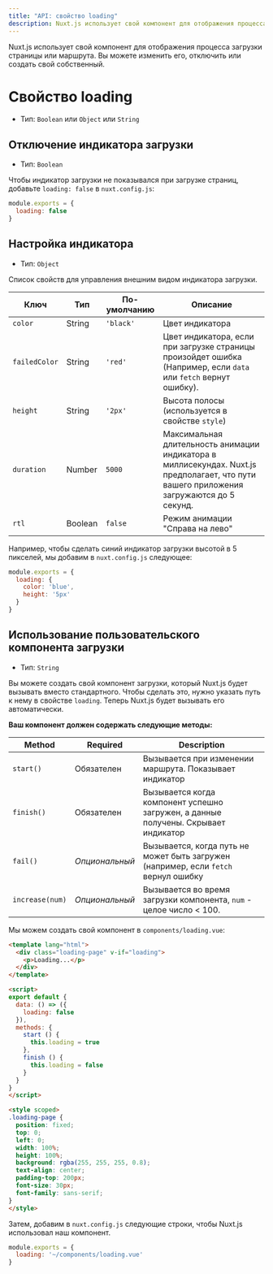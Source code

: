 ```yaml
---
title: "API: свойство loading"
description: Nuxt.js использует свой компонент для отображения процесса загрузки страницы или маршрута. Вы можете изменить его, отключить или создать свой собственный компонент загрузки.
---
```


Nuxt.js использует свой компонент для отображения процесса загрузки страницы или маршрута. Вы можете изменить его, отключить или создать свой собственный.

# Свойство loading

- Тип: `Boolean` или `Object` или `String`

## Отключение индикатора загрузки

- Тип: `Boolean`

Чтобы индикатор загрузки не показывался при загрузке страниц, добавьте `loading: false` в `nuxt.config.js`:
```js
module.exports = {
  loading: false
}
```

## Настройка индикатора

- Тип: `Object`

Список свойств для управления внешним видом индикатора загрузки.

| Ключ | Тип | По-умолчанию | Описание |
|-----|------|---------|-------------|
| `color` | String | `'black'` | Цвет индикатора |
| `failedColor` | String | `'red'` | Цвет индикатора, если при загрузке страницы произойдет ошибка (Например, если `data` или `fetch` вернут ошибку). |
| `height` | String | `'2px'` | Высота полосы (используется в свойстве `style`) |
| `duration` | Number | `5000` | Максимальная длительность анимации индикатора в миллисекундах. Nuxt.js предполагает, что пути вашего приложения загружаются до 5 секунд. |
| `rtl` | Boolean | `false` | Режим анимации "Справа на лево" |

Например, чтобы сделать синий индикатор загрузки высотой в 5 пикселей, мы добавим в `nuxt.config.js` следующее:

```js
module.exports = {
  loading: {
    color: 'blue',
    height: '5px'
  }
}
```

## Использование пользовательского компонента загрузки

- Тип: `String`


Вы можете создать свой компонент загрузки, который Nuxt.js будет вызывать вместо стандартного. Чтобы сделать это, нужно указать путь к нему в свойстве `loading`. Теперь Nuxt.js будет вызывать его автоматически.

**Ваш компонент должен содержать следующие методы:**

| Method | Required | Description |
|--------|----------|-------------|
| `start()` | Обязателен | Вызывается при изменении маршрута. Показывает индикатор |
| `finish()` | Обязателен | Вызывается когда компонент успешно загружен, а данные получены. Скрывает индикатор |
| `fail()` | *Опциональный* | Вызывается, когда путь не может быть загружен (например, если `fetch` вернул ошибку |
| `increase(num)` | *Опциональный* |Вызывается во время загрузки компонента, `num` - целое число < 100. |

Мы можем создать свой компонент в `components/loading.vue`:
```html
<template lang="html">
  <div class="loading-page" v-if="loading">
    <p>Loading...</p>
  </div>
</template>

<script>
export default {
  data: () => ({
    loading: false
  }),
  methods: {
    start () {
      this.loading = true
    },
    finish () {
      this.loading = false
    }
  }
}
</script>

<style scoped>
.loading-page {
  position: fixed;
  top: 0;
  left: 0;
  width: 100%;
  height: 100%;
  background: rgba(255, 255, 255, 0.8);
  text-align: center;
  padding-top: 200px;
  font-size: 30px;
  font-family: sans-serif;
}
</style>
```

Затем, добавим в `nuxt.config.js` следующие строки, чтобы Nuxt.js использовал наш компонент. 

```js
module.exports = {
  loading: '~/components/loading.vue'
}
```
